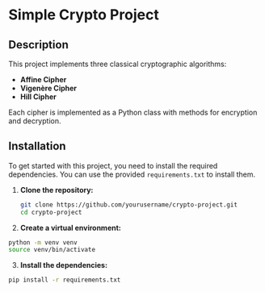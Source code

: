 # Simple Crypto Project

## Description

This project implements three classical cryptographic algorithms:
- **Affine Cipher**
- **Vigenère Cipher**
- **Hill Cipher**

Each cipher is implemented as a Python class with methods for encryption and decryption.

## Installation

To get started with this project, you need to install the required dependencies. You can use the provided `requirements.txt` to install them.

1. **Clone the repository:**

   ```bash
   git clone https://github.com/yourusername/crypto-project.git
   cd crypto-project
   ```
2. **Create a virtual environment:**

  ```bash
  python -m venv venv
  source venv/bin/activate  
  ```
<!--  On Windows, use `venv\Scripts\activate`-->

3. **Install the dependencies:**

  ```bash
  pip install -r requirements.txt
  ```
